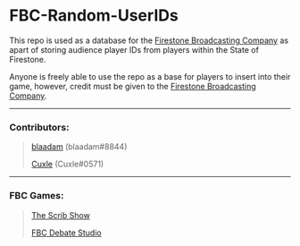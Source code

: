 # FBC-Random-UserIDs

This repo is used as a database for the [Firestone Broadcasting Company](https://www.roblox.com/groups/9174468/FBC-Firestone-Broadcasting-Company) as apart of storing audience player IDs from players within the State of Firestone.

Anyone is freely able to use the repo as a base for players to insert into their game, however, credit must be given to the [Firestone Broadcasting Company](https://www.roblox.com/groups/9174468/FBC-Firestone-Broadcasting-Company).

---
### Contributors:
> [blaadam](https://www.roblox.com/users/5557366/profile) (blaadam#8844)
> 
> [Cuxle](https://www.roblox.com/users/81973278/profile) (Cuxle#0571)

---
### FBC Games:
> [The Scrib Show](https://www.roblox.com/games/9562125326/The-Scrib-Show-Set)
> 
> [FBC Debate Studio](https://www.roblox.com/games/9437479954/FBC-Debate-Studio)
